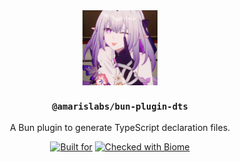 <div align="center">

<img src="./.github/assets/avatar.jpg" align="center" width="120px" height="120px">

<h3><code>@amarislabs/bun-plugin-dts</code></h3>
<p>A Bun plugin to generate TypeScript declaration files.<p>

[![Built for](https://img.shields.io/badge/Built_for-Bun-fbf0df?style=flat&logo=bun)](https://bun.sh/)
[![Checked with Biome](https://img.shields.io/badge/Checked_with-Biome-60a5fa?style=flat&logo=biome)](https://biomejs.dev)

</div>

